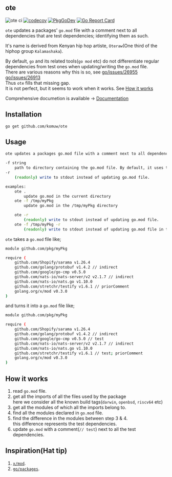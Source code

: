 ## ote          

![ote ci](https://github.com/komuw/ote/workflows/ote%20ci/badge.svg?branch=main)
[![codecov](https://codecov.io/gh/komuw/ote/branch/main/graph/badge.svg)](https://codecov.io/gh/komuw/ote)
[![PkgGoDev](https://pkg.go.dev/badge/https://pkg.go.dev/github.com/komuw/ote)](https://pkg.go.dev/github.com/komuw/ote)
[![Go Report Card](https://goreportcard.com/badge/github.com/komuw/ote)](https://goreportcard.com/report/github.com/komuw/ote)


`ote` updates a packages' `go.mod` file with a comment next to all dependencies that are test dependencies; identifying them as such.   

It's name is derived from Kenyan hip hop artiste, `Oteraw`(One third of the hiphop group `Kalamashaka`).                               

By default, `go` and its related tools(`go mod` etc) do not differentiate regular dependencies from test ones when updating/writing the `go.mod` file.    
There are various reasons why this is so, see [go/issues/26955](https://github.com/golang/go/issues/26955) [go/issues/26913](https://github.com/golang/go/issues/26913)      
Thus `ote` fills that missing gap.   
It is not perfect, but it seems to work when it works. See [How it works](#how-it-works)


Comprehensive documetion is available -> [Documentation](https://pkg.go.dev/github.com/komuw/ote)


## Installation

```shell
go get github.com/komuw/ote
```           


## Usage
```bash
ote updates a packages go.mod file with a comment next to all dependencies that are test dependencies; identifying them as such.

-f string
    path to directory containing the go.mod file. By default, it uses the current directory. (default ".")
-r  
    (readonly) write to stdout instead of updating go.mod file.

examples:
    ote .
        update go.mod in the current directory
    ote -f /tmp/myPkg
        update go.mod in the /tmp/myPkg directory

    ote -r
        (readonly) write to stdout instead of updating go.mod file.
    ote -f /tmp/myPkg -r
        (readonly) write to stdout instead of updating go.mod file in the /tmp/myPkg directory.
```

`ote` takes a `go.mod` file like;
```bash
module github.com/pkg/myPkg

require (
	github.com/Shopify/sarama v1.26.4
	github.com/golang/protobuf v1.4.2 // indirect
	github.com/google/go-cmp v0.5.0
	github.com/nats-io/nats-server/v2 v2.1.7 // indirect
	github.com/nats-io/nats.go v1.10.0
	github.com/stretchr/testify v1.6.1 // priorComment
	golang.org/x/mod v0.3.0
)
```
and turns it into a `go.mod` file like;
```bash
module github.com/pkg/myPkg

require (
	github.com/Shopify/sarama v1.26.4
	github.com/golang/protobuf v1.4.2 // indirect
	github.com/google/go-cmp v0.5.0 // test
	github.com/nats-io/nats-server/v2 v2.1.7 // indirect
	github.com/nats-io/nats.go v1.10.0
	github.com/stretchr/testify v1.6.1 // test; priorComment
	golang.org/x/mod v0.3.0
)
```

## How it works  
1. read `go.mod` file.
2. get all the imports of all the files used by the package    
  here we consider all the known build tags(`darwin`, `openbsd`, `riscv64` etc)    
3. get all the modules of which all the imports belong to.    
4. find all the modules declared in `go.mod` file.   
5. find the difference in the modules between step 3 & 4.     
   this difference represents the test dependencies.  
6. update `go.mod` with a comment(`// test`) next to all the test dependencies.


## Inspiration(Hat tip)
1. [`x/mod`](https://pkg.go.dev/golang.org/x/mod).
2. [`go/packages`](https://pkg.go.dev/golang.org/x/tools/go/packages).
